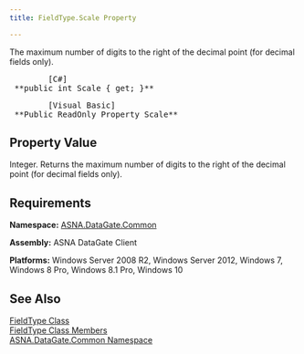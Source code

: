 ```yaml
---
title: FieldType.Scale Property

---
```


The maximum number of digits to the right of the decimal point (for decimal fields only).
<pre class="prettyprint">        <span class="lang">[C#]</span>
 **public int Scale { get; }**  </pre>
<pre class="prettyprint">        <span class="lang">[Visual Basic] </span>
 **Public ReadOnly Property Scale**  </pre>

## Property Value

Integer. Returns the maximum number of digits to the right of the decimal point (for decimal fields only).
## Requirements

**Namespace:** [ASNA.DataGate.Common](datagate-common-namespace.html)

<span> **Assembly:** ASNA DataGate Client</span> 

**Platforms:** Windows Server 2008 R2, Windows Server 2012, Windows 7, Windows 8 Pro, Windows 8.1 Pro, Windows 10
## See Also


[FieldType Class](field-type-class.html)
      <br />
[FieldType Class Members](field-type-members.html)
      <br />
[ASNA.DataGate.Common Namespace](datagate-common-namespace.html)


